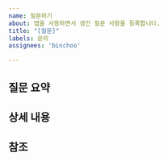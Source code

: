 ```yaml
---
name: 질문하기
about: 앱을 사용하면서 생긴 질문 사항을 등록합니다.
title: "[질문]"
labels: 문의
assignees: 'binchoo'

---
```


## 질문 요약

## 상세 내용

## 참조
